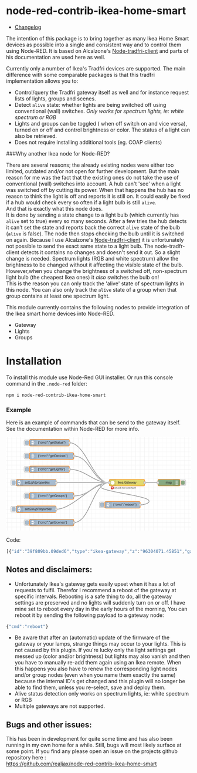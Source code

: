 # node-red-contrib-ikea-home-smart

* [Changelog](RELEASE_NOTES.md)


The intention of this package is to bring together as many Ikea Home Smart devices as possible into a single and consistent way and to control them using Node-RED.
It is based on Alcalzone's [Node-tradfri-client](https://github.com/AlCalzone/node-tradfri-client) and parts of his documentation are used here as well. 

Currently only a number of Ikea's Tradfri devices are supported.  The main difference with some comparable packages is that this tradfri implementation allows you to:
* Control/query the Tradfri gateway itself as well and for instance request lists of lights, groups and scenes.
* Detect `alive` state: whether lights are being switched off using conventional (wall) switches. _Only works for spectrum lights, ie: white spectrum or RGB_
* Lights and groups can be toggled ( when off switch on and vice versa), turned on or off and control brightness or color. The status of a light can also be retrieved. 
* Does not require installing additional tools (eg. COAP clients)

###Why another Ikea node for Node-RED?

There are several reasons; the already existing nodes were either too limited, outdated and/or not open for further development. But the main 
reason for me was the fact that the existing ones do not take the use of conventional (wall) switches into account. A hub can't 'see' when a light was switched off by cutting its power. 
When that happens the hub has no reason to think the light is off and reports it is still on.
It could easily be fixed if a hub would check every so often if a light bulb is still `alive`.<br>
And that is exactly what this node does.<br>
It is done by sending a state change to a light bulb (which currently has `alive` set to true) every so many seconds. 
After a few tries the hub detects it can't set the state and reports back the correct `alive` state of the bulb (`alive` is false). The node then stops checking the 
bulb until it is switched on again. 
Because I use Alcalzone's [Node-tradfri-client](https://github.com/AlCalzone/node-tradfri-client) it is unfortunately not possible 
to send the exact same state to a light bulb. The node-tradfr-client detects it contains no changes and doesn't send it out. So a slight change is needed.
Spectrum lights (RGB and white spectrum) allow the brightness to be changed without it affecting the visible state of the bulb. <br>
However,when you change the brightness of a switched off, non-spectrum light bulb (the cheapest Ikea ones) it *also* switches the bulb on!<br>
This is the reason you can only track the 'alive' state of spectrum lights in this node. You can also only track the `alive` state of a group when that group contains 
at least one spectrum light.          


This module currently contains the following nodes to provide integration of the Ikea smart home devices into Node-RED.

* Gateway
* Lights
* Groups

# Installation
To install this module use Node-Red GUI installer. Or run this console command in the `.node-red` folder:

```
npm i node-red-contrib-ikea-home-smart
```

### Example

Here is an example of commands that can be send to the gateway itself. See the documentation within Node-RED for more info.

 ![Example](https://github.com/realjax/supportFiles/raw/master/images/ikea-home-smart-gateway-example.png)

Code:
```js
[{"id":"39f809bb.09ded6","type":"ikea-gateway","z":"96304071.45851","gateway":"e07f6086.631ba","name":"","x":560,"y":500,"wires":[["4389664f.000228"]]},{"id":"ca0ac358.8e8b5","type":"inject","z":"96304071.45851","name":"","topic":"","payload":"{\"cmd\":\"getStatus\"}","payloadType":"json","repeat":"","crontab":"","once":false,"onceDelay":0.1,"x":210,"y":320,"wires":[["39f809bb.09ded6"]]},{"id":"9ee79fcf.b448e","type":"inject","z":"96304071.45851","name":"","topic":"","payload":"{\"cmd\":\"getDevices\"}","payloadType":"json","repeat":"","crontab":"","once":false,"onceDelay":0.1,"x":220,"y":380,"wires":[["39f809bb.09ded6"]]},{"id":"761e3b96.450034","type":"inject","z":"96304071.45851","name":"","topic":"","payload":"{\"cmd\":\"getLights\"}","payloadType":"json","repeat":"","crontab":"","once":false,"onceDelay":0.1,"x":210,"y":440,"wires":[["39f809bb.09ded6"]]},{"id":"86dc5f16.f1d3e","type":"inject","z":"96304071.45851","name":"","topic":"","payload":"{\"cmd\":\"getGroups\"}","payloadType":"json","repeat":"","crontab":"","once":false,"onceDelay":0.1,"x":220,"y":560,"wires":[["39f809bb.09ded6"]]},{"id":"4389664f.000228","type":"debug","z":"96304071.45851","name":"","active":true,"tosidebar":true,"console":false,"tostatus":false,"complete":"true","targetType":"full","x":750,"y":500,"wires":[]},{"id":"70d0cde.9804534","type":"inject","z":"96304071.45851","name":"","topic":"","payload":"{\"cmd\":\"getScenes\"}","payloadType":"json","repeat":"","crontab":"","once":false,"onceDelay":0.1,"x":220,"y":680,"wires":[["39f809bb.09ded6"]]},{"id":"2eabe17a.86b0be","type":"inject","z":"96304071.45851","name":"","topic":"","payload":"{\"cmd\":\"reboot\"}","payloadType":"json","repeat":"","crontab":"","once":false,"onceDelay":0.1,"x":540,"y":600,"wires":[["39f809bb.09ded6"]]},{"id":"d4dd7bad.b941d8","type":"inject","z":"96304071.45851","name":"setLightproperties","topic":"","payload":"{\"cmd\":\"setLightProperties\",\"deviceId\":\"65551\",\"properties\":{\"on\":true,\"dimmer\":100,\"transitionTime\":1.5,\"colorTemperature\":50,\"color\":\"efd275\",\"hue\":4,\"saturation\":5}}","payloadType":"json","repeat":"","crontab":"","once":false,"onceDelay":0.1,"x":150,"y":500,"wires":[["39f809bb.09ded6"]]},{"id":"992212bb.52741","type":"inject","z":"96304071.45851","name":"setGroupProperties","topic":"","payload":"{\"cmd\":\"setGroupProperties\",\"groupId\":\"131073\",\"properties\":{\"on\":true,\"dimmer\":100,\"transitionTime\":1.5,\"sceneId\":196628}}","payloadType":"json","repeat":"","crontab":"","once":false,"onceDelay":0.1,"x":150,"y":620,"wires":[["39f809bb.09ded6"]]},{"id":"e07f6086.631ba","type":"ikea-smart-devices-gateway-config","z":"","name":"test","address":"192.168.1.50","identity":"tradfri_765467","psk":"erytgyiyugtfytgu"}]
```


## Notes and disclaimers:

* Unfortunately Ikea's gateway gets easily upset when it has a lot of requests to fulfil. 
Therefor I recommend a reboot of the gateway at specific intervals. 
Rebooting is a safe thing to do, all the gateway settings are preserved and no lights will suddenly turn on or off. 
I have mine set to reboot every day in the early hours of the morning, 
You can reboot it by sending the following payload to a gateway node:
```js
{"cmd":"reboot"}
```  
* Be aware that after an (automatic) update of the firmware of the gateway or your lamps, strange things may occur to your lights. This is not 
caused by this plugin. If you're lucky only the light settings get messed up (color and/or brightness) but lights may also vanish and then you have to manually re-add them again using an Ikea remote. When this happens 
you also have to renew the corresponding light nodes and/or group nodes (even when you name them exactly the same) because the internal ID's get changed and this plugin will 
no longer be able to find them, unless you re-select, save and deploy them. 
* Alive status detection only works on spectrum lights, ie: white spectrum or RGB
* Multiple gateways are not supported.


## Bugs and other issues:
This has been in development for quite some time and has also been running in my own home for a while. Still, bugs will most likely surface at some point. 
If you find any please open an issue on the projects github repository here :   
<https://github.com/realjax/node-red-contrib-ikea-home-smart>
